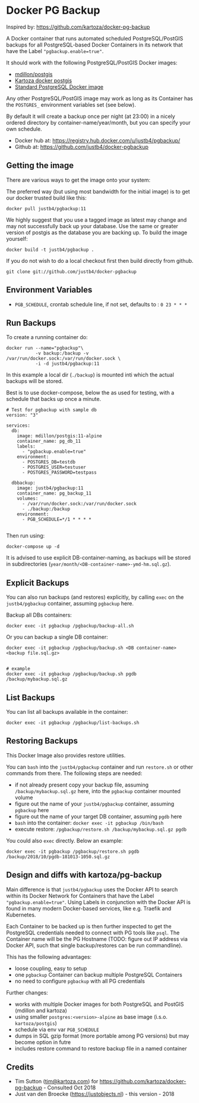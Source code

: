 # Docker PG Backup

Inspired by: https://github.com/kartoza/docker-pg-backup

A Docker container that runs automated scheduled PostgreSQL/PostGIS backups for all
PostgreSQL-based Docker Containers in its network that have the Label `"pgbackup.enable=true"`. 

It should work with
the following PostgreSQL/PostGIS Docker images:

* [mdillon/postgis](https://hub.docker.com/r/mdillon/postgis/)
* [Kartoza docker postgis](https://github.com/kartoza//docker-postgis) 
* [Standard PostgreSQL Docker image](https://hub.docker.com/_/postgres/)

Any other PostgreSQL/PostGIS image may work as long as its Container has the `POSTGRES_` environment
variables set (see below).

By default it will create a backup once per night (at 23:00) in a 
nicely ordered directory by container-name/year/month, but you can specify your own schedule.

* Docker hub at: https://registry.hub.docker.com/u/justb4/pgbackup/
* Github at: https://github.com/justb4/docker-pgbackup

## Getting the image

There are various ways to get the image onto your system:

The preferred way (but using most bandwidth for the initial image) is to
get our docker trusted build like this:


```
docker pull justb4/pgbackup:11

```

We highly suggest that you use a tagged image as 
latest may change and may not successfully back up your database. Use the same or 
greater version of postgis as the database you are backing up.
To build the image yourself:

```
docker build -t justb4/pgbackup .
```

If you do not wish to do a local checkout first then build directly from github.

```
git clone git://github.com/justb4/docker-pgbackup
```

## Environment Variables 

* `PGB_SCHEDULE`, crontab schedule line,  if not set, defaults to : `0 23 * * *`

## Run Backups

To create a running container do:

```
docker run --name="pgbackup"\
           -v backup:/backup -v /var/run/docker.sock:/var/run/docker.sock \
           -i -d justb4/pgbackup:11
```
           
In this example a local dir (`./backup`) is mounted inti which the actual backups will be
stored.

Best is to use docker-compose, below the as used
for testing, with a schedule that backs up once a minute.


```
# Test for pgbackup with sample db
version: "3"

services:
  db:
    image: mdillon/postgis:11-alpine
    container_name: pg_db_11
    labels:
      - "pgbackup.enable=true"
    environment:
      - POSTGRES_DB=testdb
      - POSTGRES_USER=testuser
      - POSTGRES_PASSWORD=testpass

  dbbackup:
    image: justb4/pgbackup:11
    container_name: pg_backup_11
    volumes:
      - /var/run/docker.sock:/var/run/docker.sock
      - ./backup:/backup
    environment:
      - PGB_SCHEDULE=*/1 * * * *
  
```

Then run using:

```
docker-compose up -d
```

It is advised to use explicit DB-container-naming, as backups will be stored in
subdirectories (`year/month/<DB-container-name>-ymd-hm.sql.gz`).

## Explicit Backups

You can also run backups (and restores) explicitly, by calling `exec` on the `justb4/pgbackup` 
container, assuming `pgbackup` here.

Backup all DBs containers:

```
docker exec -it pgbackup /pgbackup/backup-all.sh

```

Or you can backup a single DB container:

```
docker exec -it pgbackup /pgbackup/backup.sh <DB container-name> <backup file.sql.gz>


# example
docker exec -it pgbackup /pgbackup/backup.sh pgdb /backup/mybackup.sql.gz

```

## List Backups

You can list all backups available in the container:

```
docker exec -it pgbackup /pgbackup/list-backups.sh

```

## Restoring Backups

This Docker Image also provides restore utilities.

You can `bash` into the `justb4/pgbackup` container and run `restore.sh` or other commands
from there. The following steps are needed:

* if not already present copy your backup file, assuming `/backup/mybackup.sql.gz` here, into the `pgbackup` container mounted volume
* figure out the name of your `justb4/pgbackup` container, assuming `pgbackup` here
* figure out the name of your target DB container, assuming `pgdb` here
* `bash` into the container: `docker exec -it pgbackup /bin/bash`
* execute restore: `/pgbackup/restore.sh /backup/mybackup.sql.gz pgdb`

You could also `exec` directly. Below an example:

```
docker exec -it pgbackup /pgbackup/restore.sh pgdb /backup/2018/10/pgdb-181013-1050.sql.gz

```

## Design and diffs with kartoza/pg-backup

Main difference is that `justb4/pgbackup` uses the Docker API to search within its Docker Network for
Containers that have the Label `"pgbackup.enable=true"`. Using Labels in conjunction with the Docker API
is found in many modern Docker-based services, like e.g. Traefik and Kubernetes.

Each Container to be backed up is then further inspected to get the PostgreSQL credentials
needed to connect with PG tools like `psql`. The Container name will be the PG Hostname 
(TODO: figure out IP address via Docker API,
such that single backup/restores can be run commandline).

This has the following advantages:

* loose coupling, easy to setup
* one `pgbackup` Container can backup multiple PostgreSQL Containers
* no need to configure `pgbackup` with all PG credentials 
 
Further changes:

* works with multiple Docker images for both PostgreSQL and PostGIS (mdillon and kartoza)
* using smaller `postgres:<version>-alpine` as base image (i.s.o. `kartoza/postgis`)
* schedule via env var `PGB_SCHEDULE`
* dumps in SQL gzip format (more portable among PG versions) but may become option in futre
* includes restore command to restore backup file in a named container

## Credits

* Tim Sutton (tim@kartoza.com) for https://github.com/kartoza/docker-pg-backup - Consulted Oct 2018
* Just van den Broecke (https://justobjects.nl) - this version - 2018
